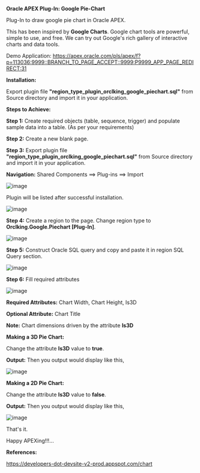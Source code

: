**Oracle APEX Plug-In: Google Pie-Chart**

Plug-In to draw google pie chart in Oracle APEX.

This has been inspired by **Google Charts**. Google chart tools are powerful, simple to use, and free. We can try out Google's rich gallery of interactive charts and data tools.

Demo Application: https://apex.oracle.com/pls/apex/f?p=113036:9999::BRANCH_TO_PAGE_ACCEPT::9999:P9999_APP_PAGE_REDIRECT:31

**Installation:**

Export plugin file **"region_type_plugin_orclking_google_piechart.sql"** from Source directory and import it in your application.

**Steps to Achieve:**

**Step 1:** Create required objects (table, sequence, trigger) and populate sample data into a table. (As per your requirements)

**Step 2:** Create a new blank page.

**Step 3:** Export plugin file **"region_type_plugin_orclking_google_piechart.sql"** from Source directory and import it in your application.

**Navigation:** Shared Components ==> Plug-ins ==> Import

![image](https://user-images.githubusercontent.com/85283603/120700684-fe0e9480-c4c2-11eb-8307-733c2d5f31a9.png)


Plugin will be listed after successful installation.

![image](https://user-images.githubusercontent.com/85283603/120700299-8c364b00-c4c2-11eb-8934-bb59163ffd0f.png)


**Step 4:** Create a region to the page. Change region type to **Orclking.Google.Piechart [Plug-In]**.

![image](https://user-images.githubusercontent.com/85283603/120700160-5b561600-c4c2-11eb-91e8-9e39af042775.png)

**Step 5:**  Construct Oracle SQL query and copy and paste it in region SQL Query section.

![image](https://user-images.githubusercontent.com/85283603/120698476-2d6fd200-c4c0-11eb-93c8-5b7db96ccd55.png)

**Step 6:** Fill required attributes

![image](https://user-images.githubusercontent.com/85283603/120698711-77f14e80-c4c0-11eb-959b-9be2ec2ca192.png)

**Required Attributes:** Chart Width, Chart Height, Is3D

**Optional Attribute:** Chart Title

**Note:** Chart dimensions driven by the attribute **Is3D**

**Making a 3D Pie Chart:**

Change the attribute **Is3D** value to **true**.

**Output:** Then you output would display like this,

![image](https://user-images.githubusercontent.com/85283603/120699282-40cf6d00-c4c1-11eb-8376-1981610462ac.png)

**Making a 2D Pie Chart:**

Change the attribute **Is3D** value to **false**.

**Output:** Then you output would display like this,

![image](https://user-images.githubusercontent.com/85283603/120699206-285f5280-c4c1-11eb-8d5f-95007cd7b29a.png)

That's it.

Happy APEXing!!!...

**References:**

https://developers-dot-devsite-v2-prod.appspot.com/chart
